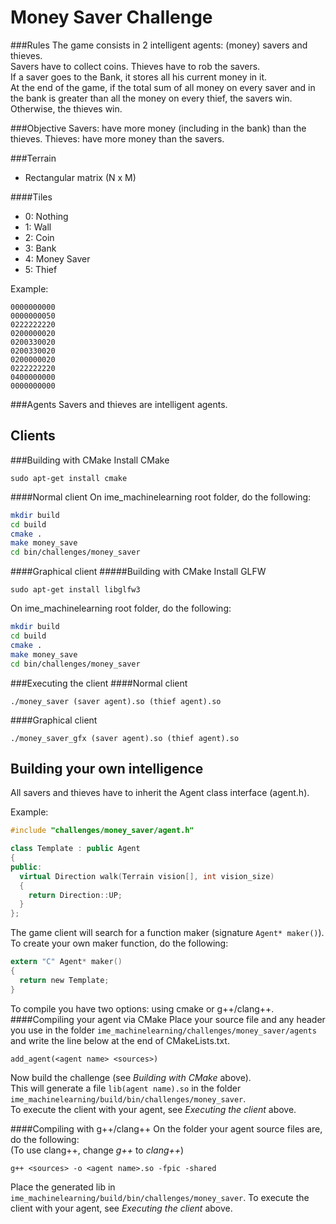Money Saver Challenge
=====================

###Rules
The game consists in 2 intelligent agents: (money) savers and thieves.  
Savers have to collect coins. Thieves have to rob the savers.  
If a saver goes to the Bank, it stores all his current money in it.  
At the end of the game, if the total sum of all money on every saver and in the
bank is greater than all the money on every thief, the savers win. Otherwise,
the thieves win.

###Objective
Savers: have more money (including in the bank) than the thieves.
Thieves: have more money than the savers.

###Terrain

- Rectangular matrix (N x M)

####Tiles
- 0: Nothing
- 1: Wall
- 2: Coin
- 3: Bank
- 4: Money Saver
- 5: Thief

Example:

```
0000000000
0000000050
0222222220
0200000020
0200330020
0200330020
0200000020
0222222220
0400000000
0000000000
```

###Agents
Savers and thieves are intelligent agents.


Clients
-------
###Building with CMake
Install CMake

``sudo apt-get install cmake``

####Normal client
On ime_machinelearning root folder, do the following:

```sh
mkdir build
cd build
cmake .
make money_save
cd bin/challenges/money_saver
```

####Graphical client
#####Building with CMake
Install GLFW 

``sudo apt-get install libglfw3``

On ime_machinelearning root folder, do the following:

```sh
mkdir build
cd build
cmake .
make money_save
cd bin/challenges/money_saver
```

###Executing the client
####Normal client
```
./money_saver (saver agent).so (thief agent).so
```

####Graphical client
```
./money_saver_gfx (saver agent).so (thief agent).so
```

Building your own intelligence
------------------------------
All savers and thieves have to inherit the Agent class interface (agent.h).

Example:
```cpp
#include "challenges/money_saver/agent.h"

class Template : public Agent
{
public:
  virtual Direction walk(Terrain vision[], int vision_size)
  {
    return Direction::UP;  
  }
};
```

The game client will search for a function maker (signature ``Agent* maker()``).
To create your own maker function, do the following:

```c
extern "C" Agent* maker()
{
  return new Template;
}
```

To compile you have two options: using cmake or g++/clang++.
####Compiling your agent via CMake
Place your source file and any header you use in the folder
``ime_machinelearning/challenges/money_saver/agents`` and
write the line below at the end of CMakeLists.txt.

```
add_agent(<agent name> <sources>)
```

Now build the challenge (see _Building with CMake_ above).  
This will generate a file ``lib(agent name).so`` in the folder
``ime_machinelearning/build/bin/challenges/money_saver``.  
To execute the client with your agent, see _Executing the client_ above.

####Compiling with g++/clang++
On the folder your agent source files are, do the following:  
(To use clang++, change _g++_ to _clang++_)

```
g++ <sources> -o <agent name>.so -fpic -shared
```

Place the generated lib in
``ime_machinelearning/build/bin/challenges/money_saver``.
To execute the client with your agent, see _Executing the client_ above.
